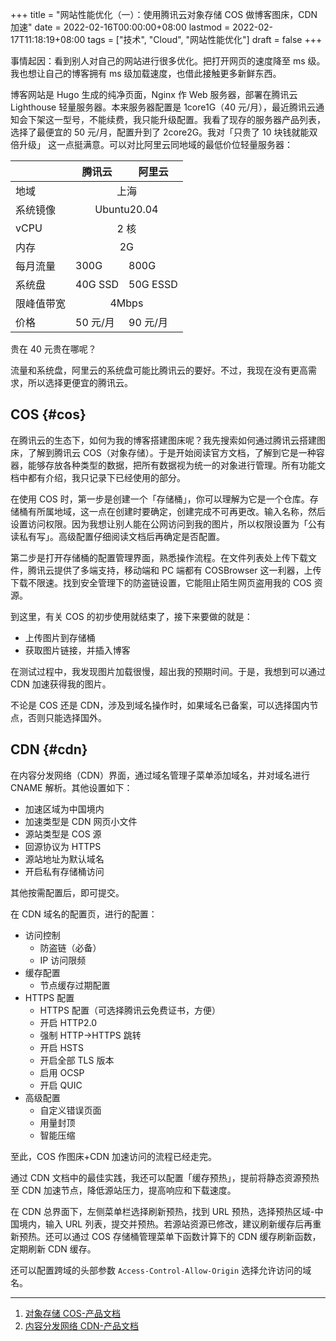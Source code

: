 +++
title = "网站性能优化（一）：使用腾讯云对象存储 COS 做博客图床，CDN 加速"
date = 2022-02-16T00:00:00+08:00
lastmod = 2022-02-17T11:18:19+08:00
tags = ["技术", "Cloud", "网站性能优化"]
draft = false
+++

事情起因：看到别人对自己的网站进行很多优化。把打开网页的速度降至 ms 级。我也想让自己的博客拥有 ms 级加载速度，也借此接触更多新鲜东西。

博客网站是 Hugo 生成的纯净页面，Nginx 作 Web 服务器，部署在腾讯云 Lighthouse 轻量服务器。本来服务器配置是 1core1G（40 元/月），最近腾讯云通知会下架这一型号，不能续费，我只能升级配置。我看了现存的服务器产品列表，选择了最便宜的 50 元/月，配置升到了 2core2G。我对「只贵了 10 块钱就能双倍升级」 这一点挺满意。可以对比阿里云同地域的最低价位轻量服务器：

<table>
<thead>
<tr>
<th></th>
<th>腾讯云</th>
<th>阿里云</th>
</tr>
</thead>
<tbody>
<tr>
<td>地域</td>
<td colspan="2" align="center">上海</td>
</tr>
<tr>
<td>系统镜像</td>
<td colspan="2" align="center">Ubuntu20.04</td>
</tr>
<tr>
<td>vCPU</td>
<td colspan="2" align="center">2 核</td>
</tr>
<tr>
<td>内存</td>
<td colspan="2" align="center">2G</td>
</tr>
<tr>
<td>每月流量</td>
<td>300G</td>
<td>800G</td>
</tr>
<tr>
<td>系统盘</td>
<td>40G SSD</td>
<td>50G ESSD</td>
</tr>
<tr>
<td>限峰值带宽</td>
<td colspan="2" align="center">4Mbps</td>
</tr>
<tr>
<td>价格</td>
<td>50 元/月</td>
<td>90 元/月</td>
</tr>
</tbody>
</table>

贵在 40 元贵在哪呢？

流量和系统盘，阿里云的系统盘可能比腾讯云的要好。不过，我现在没有更高需求，所以选择更便宜的腾讯云。


## COS {#cos}

在腾讯云的生态下，如何为我的博客搭建图床呢？我先搜索如何通过腾讯云搭建图床，了解到腾讯云 COS（对象存储）。于是开始阅读官方文档，了解到它是一种容器，能够存放各种类型的数据，把所有数据视为统一的对象进行管理。所有功能文档中都有介绍，我只记录下已经使用的部分。

在使用 COS 时，第一步是创建一个「存储桶」，你可以理解为它是一个仓库。存储桶有所属地域，这一点在创建时要确定，创建完成不可再更改。输入名称，然后设置访问权限。因为我想让别人能在公网访问到我的图片，所以权限设置为「公有读私有写」。高级配置仔细阅读文档后再确定是否配置。

第二步是打开存储桶的配置管理界面，熟悉操作流程。在文件列表处上传下载文件，腾讯云提供了多端支持，移动端和 PC 端都有 COSBrowser 这一利器，上传下载不限速。找到安全管理下的防盗链设置，它能阻止陌生网页盗用我的 COS 资源。

到这里，有关 COS 的初步使用就结束了，接下来要做的就是：

-   上传图片到存储桶
-   获取图片链接，并插入博客

在测试过程中，我发现图片加载很慢，超出我的预期时间。于是，我想到可以通过 CDN 加速获得我的图片。

不论是 COS 还是 CDN，涉及到域名操作时，如果域名已备案，可以选择国内节点，否则只能选择国外。


## CDN {#cdn}

在内容分发网络（CDN）界面，通过域名管理子菜单添加域名，并对域名进行 CNAME 解析。其他设置如下：

-   加速区域为中国境内
-   加速类型是 CDN 网页小文件
-   源站类型是 COS 源
-   回源协议为 HTTPS
-   源站地址为默认域名
-   开启私有存储桶访问

其他按需配置后，即可提交。

在 CDN 域名的配置页，进行的配置：

-   访问控制
    -   防盗链（必备）
    -   IP 访问限频
-   缓存配置
    -   节点缓存过期配置
-   HTTPS 配置
    -   HTTPS 配置（可选择腾讯云免费证书，方便）
    -   开启 HTTP2.0
    -   强制 HTTP-&gt;HTTPS 跳转
    -   开启 HSTS
    -   开启全部 TLS 版本
    -   启用 OCSP
    -   开启 QUIC
-   高级配置
    -   自定义错误页面
    -   用量封顶
    -   智能压缩

至此，COS 作图床+CDN 加速访问的流程已经走完。

通过 CDN 文档中的最佳实践，我还可以配置「缓存预热」，提前将静态资源预热至 CDN 加速节点，降低源站压力，提高响应和下载速度。

在 CDN 总界面下，左侧菜单栏选择刷新预热，找到 URL 预热，选择预热区域-中国境内，输入 URL 列表，提交并预热。若源站资源已修改，建议刷新缓存后再重新预热。还可以通过 COS 存储桶管理菜单下函数计算下的 CDN 缓存刷新函数，定期刷新 CDN 缓存。

还可以配置跨域的头部参数 `Access-Control-Allow-Origin` 选择允许访问的域名。

---

1.  [对象存储 COS-产品文档](https://cloud.tencent.com/document/product/436)
2.  [内容分发网络 CDN-产品文档](https://cloud.tencent.com/document/product/228)